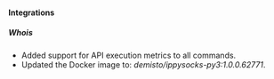 
#### Integrations

##### Whois

- Added support for API execution metrics to all commands.
- Updated the Docker image to: *demisto/ippysocks-py3:1.0.0.62771*.
